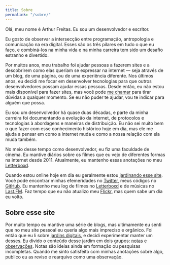 ```yaml
---
title: Sobre
permalink: "/sobre/"
---
```


Olá, meu nome é Arthur Freitas. Eu sou um desenvolvedor e escritor.

Eu gosto de observar a intersecção entre programação, antropologia e comunicação na era digital. Esses são os três pilares em tudo o que eu faço, e combiná-los na minha vida e na minha carreira tem sido um desafio estranho e divertido.

Por muitos anos, meu trabalho foi ajudar pessoas a fazerem sites e a descobrirem como elas queriam se expressar na internet — seja através de um blog, de uma página, ou de uma experiência diferente. Nos últimos anos, eu decidi me focar em desenvolver tecnologias para que outros desenvolvedores possam ajudar essas pessoas. Desde então, eu não estou mais disponível para fazer sites, mas você pode [me chamar](mailto:email@arthr.me) para tirar dúvidas a qualquer momento. Se eu não puder te ajudar, vou te indicar para alguém que possa.

Eu sou um desenvolvedor há quase duas décadas, e parte da minha carreira foi documentando a evolução da internet, de protocolos e tecnologias à abordagens e maneiras de distribuição. Eu não sei muito bem o que fazer com esse conhecimento histórico hoje em dia, mas ele me ajuda a pensar em como a internet muda e como a nossa relação com ela muda também.

No meio desse tempo como desenvolvedor, eu fiz uma faculdade de cinema. Eu mantive diários sobre os filmes que eu vejo de diferentes formas na internet desde 2011. Atualmente, eu mantenho essas anotações no meu [Letterboxd](https://letterboxd.com/arthrfrts).

Quando estou online hoje em dia eu geralmente estou [jardinando esse site](/jardim). Você pode encontrar minhas efemeridades no [Twitter](https://twitter.com/arthrfrts), meus códigos no [GitHub](https://github.com/arthrfrts). Eu mantenho meu log de filmes no [Letterboxd](https://letterboxd.com/arthrfrts) e de músicas no [Last.FM](https://www.last.fm/user/arthrfrts). Faz tempo que eu não atualizo meu [Flickr](https://www.flickr.com/photos/arthrfrts), mas quem sabe um dia eu volto.

## Sobre esse site

Por muito tempo eu mantive uma série de blogs, mas ultimamente eu senti que no meu site pessoal eu queria algo mais impreciso e orgânico. Foi então que eu li sobre [jardins digitais](https://maggieappleton.com/garden-history), e decidi experimentar manter um desses. Eu divido o conteúdo desse jardim em dois grupos: [notas](/jardim/notas/) e [observações](/jardim/observacoes/). Notas são ideias ainda em formação ou pesquisas incompletas. Quando me sinto satisfeito com minhas anotações sobre algo, publico eu as reviso e rearquivo como uma observação.
